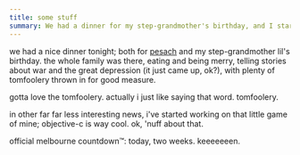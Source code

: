 ```yaml
---
title: some stuff
summary: We had a dinner for my step-grandmother's birthday, and I started writing Objective-C.
---
```


we had a nice dinner tonight; both for [pesach](http://www.holidays.net/passover/) and my step-grandmother lil's birthday. the whole family was there, eating and being merry, telling stories about war and the great depression (it just came up, ok?), with plenty of tomfoolery thrown in for good measure.

gotta love the tomfoolery. actually i just like saying that word. tomfoolery.

in other far far less interesting news, i've started working on that little game of mine; objective-c is way cool. ok, 'nuff about that.

official melbourne countdown™: today, two weeks. keeeeeeen.